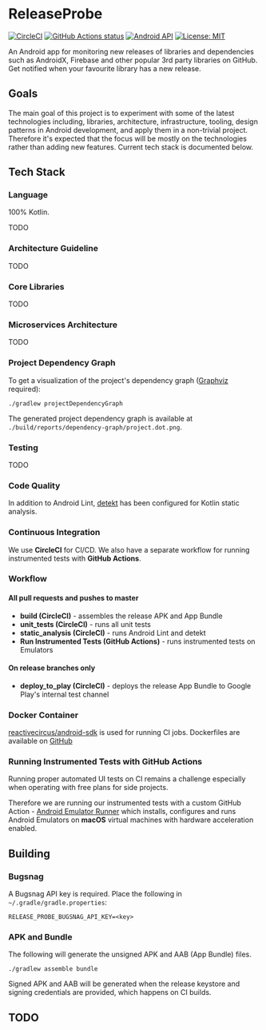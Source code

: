 # ReleaseProbe

[![CircleCI](https://circleci.com/gh/ReactiveCircus/release-probe.svg?style=svg)](https://circleci.com/gh/ReactiveCircus/release-probe)
[![GitHub Actions status](https://github.com/ReactiveCircus/release-probe/workflows/Instrumented%20test%20workflow/badge.svg)](https://github.com/ReactiveCircus/release-probe/actions)
[![Android API](https://img.shields.io/badge/API-23%2B-blue.svg?style=flat-square&label=API&maxAge=300)](https://www.android.com/history/)
[![License: MIT](https://img.shields.io/badge/License-MIT-yellow.svg?style=flat-square&maxAge=3600)](https://opensource.org/licenses/MIT)

An Android app for monitoring new releases of libraries and dependencies such as AndroidX, Firebase and other popular 3rd party libraries on GitHub. Get notified when your favourite library has a new release.

## Goals
The main goal of this project is to experiment with some of the latest technologies including, libraries, architecture, infrastructure, tooling, design patterns in Android development, and apply them in a non-trivial project. Therefore it's expected that the focus will be mostly on the technologies rather than adding new features. Current tech stack is documented below.

## Tech Stack

### Language
100% Kotlin.

TODO

### Architecture Guideline

TODO

### Core Libraries

TODO

### Microservices Architecture

TODO

### Project Dependency Graph

To get a visualization of the project's dependency graph ([Graphviz](https://brewinstall.org/Install-graphviz-on-Mac-with-Brew/) required):

```
./gradlew projectDependencyGraph
```

The generated project dependency graph is available at `./build/reports/dependency-graph/project.dot.png`.

### Testing

TODO

### Code Quality

In addition to Android Lint, [detekt](https://github.com/arturbosch/detekt) has been configured for Kotlin static analysis.

### Continuous Integration

We use **CircleCI** for CI/CD. We also have a separate workflow for running instrumented tests with **GitHub Actions**.

### Workflow

#### All pull requests and pushes to master

* **build (CircleCI)** - assembles the release APK and App Bundle
* **unit_tests (CircleCI)** - runs all unit tests
* **static_analysis (CircleCI)** - runs Android Lint and detekt
* **Run Instrumented Tests (GitHub Actions)** - runs instrumented tests on Emulators

#### On release branches only

* **deploy_to_play (CircleCI)** - deploys the release App Bundle to Google Play's internal test channel

### Docker Container
[reactivecircus/android-sdk](https://hub.docker.com/r/reactivecircus/android-sdk/) is used for running CI jobs. Dockerfiles are available on [GitHub](https://github.com/reactivecircus/docker-android-images)

### Running Instrumented Tests with GitHub Actions

Running proper automated UI tests on CI remains a challenge especially when operating with free plans for side projects.

Therefore we are running our instrumented tests with a custom GitHub Action - [Android Emulator Runner](https://github.com/ReactiveCircus/android-emulator-runner) which installs, configures and runs Android Emulators on **macOS** virtual machines with hardware acceleration enabled. 

## Building

### Bugsnag

A Bugsnag API key is required. Place the following in `~/.gradle/gradle.properties`:
```
RELEASE_PROBE_BUGSNAG_API_KEY=<key>
```

### APK and Bundle

The following will generate the unsigned APK and AAB (App Bundle) files.

`./gradlew assemble bundle`

Signed APK and AAB will be generated when the release keystore and signing credentials are provided, which happens on CI builds.

## TODO
